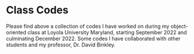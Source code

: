 # Class Codes

Please find above a collection of codes I have worked on during my object-oriented class at Loyola University Maryland, starting September 2022 and culminating December 2022. Some codes I have collaborated with other students and my professor, Dr. David Binkley. 
